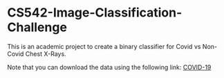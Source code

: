 # CS542-Image-Classification-Challenge

This is an academic project to create a binary classifier for Covid vs Non-Covid Chest X-Rays.

Note that you can download the data using the following link: [COVID-19](https://drive.google.com/file/d/1Y88tgqpQ1Pjko_7rntcPowOJs_QNOrJ-/view)
